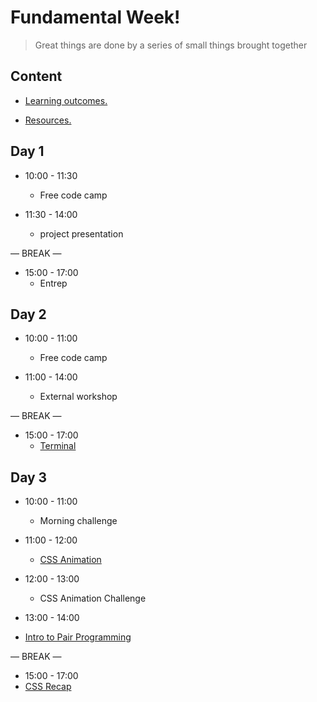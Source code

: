 
# Fundamental Week!

> Great things are done by a series of small things brought together

  

## Content

  

- [Learning outcomes.](./learning-outcomes.md)

- [Resources.](./resources.md)

  

  

## Day 1

  

- 10:00 - 11:30
   - Free code camp 

 - 11:30 - 14:00
    - project presentation

— BREAK —

- 15:00 - 17:00
  - Entrep 



## Day 2
 
- 10:00 - 11:00
  - Free code camp

- 11:00 - 14:00
  -  External workshop

— BREAK —

 - 15:00 - 17:00
    - [Terminal](./Terminal.md)



## Day 3

- 10:00 - 11:00

  - Morning challenge 

- 11:00 - 12:00
  -  [CSS Animation](https://hackmd.io/@yosefanajjar/SJTXyi3gL)

- 12:00 - 13:00
  - CSS Animation Challenge

 - 13:00 - 14:00
  - [Intro to Pair Programming](https://blog.developer.atlassian.com/try-pair-programming/)

— BREAK —

 - 15:00 - 17:00
  - [CSS Recap](./cssRecap.md)






  






